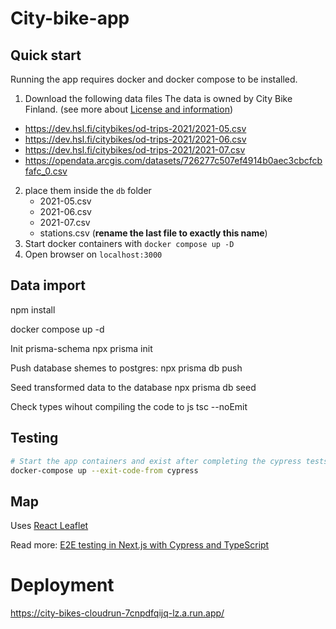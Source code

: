 # City-bike-app

## Quick start

Running the app requires docker and docker compose to be installed. 


1. Download the following data files
The data is owned by City Bike Finland. (see more about [License and information](https://www.avoindata.fi/data/en/dataset/hsl-n-kaupunkipyoraasemat/resource/a23eef3a-cc40-4608-8aa2-c730d17e8902))

  - <https://dev.hsl.fi/citybikes/od-trips-2021/2021-05.csv>
  - <https://dev.hsl.fi/citybikes/od-trips-2021/2021-06.csv>
  - <https://dev.hsl.fi/citybikes/od-trips-2021/2021-07.csv>
  - <https://opendata.arcgis.com/datasets/726277c507ef4914b0aec3cbcfcbfafc_0.csv>

2. place them inside the ``db`` folder
    - 2021-05.csv
    - 2021-06.csv
    - 2021-07.csv
    - stations.csv (__rename the last file to exactly this name__)
3. Start docker containers with ``docker compose up -D``
4. Open browser on ``localhost:3000``
## Data import

npm install

docker compose up -d

Init prisma-schema
npx prisma init

Push database shemes to postgres:
npx prisma db push

Seed transformed data to the database
npx prisma db seed

Check types wihout compiling the code to js
tsc --noEmit

## Testing


```bash
# Start the app containers and exist after completing the cypress tests
docker-compose up --exit-code-from cypress
```

## Map

Uses  [React Leaflet](https://react-leaflet.js.org/docs/start-setup/)

Read more:
[E2E testing in Next.js with Cypress and TypeScript](https://blog.logrocket.com/end-to-end-testing-next-js-apps-cypress-typescript/)

# Deployment
https://city-bikes-cloudrun-7cnpdfqijq-lz.a.run.app/
